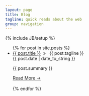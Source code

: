 ```yaml
---
layout: page
title: Blog
tagline: quick reads about the web
group: navigation
---
```

{% include JB/setup %}

<ul class="posts">
  {% for post in site.posts %}
    <li>
	<span class="ptitle">
		<a href="{{ BASE_PATH }}{{ post.url }}">{{ post.title }}</a>
	</span>&nbsp;&raquo;&nbsp;
	<span class="ptagline">&nbsp;{{ post.tagline }}</span>
	<div class="pdate">{{ post.date | date_to_string }}</div> 
	<p>{{ post.summary }}</p>
	<div class="pagination readmore">
		<a href="{{ BASE_PATH }}{{ post.url }}" class="rmlink">Read More →</a>
		<div style="clear: both;">&nbsp;</div>
	</div>
	</li>
  {% endfor %}
</ul>